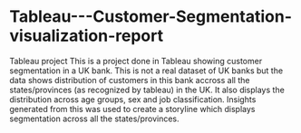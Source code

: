 # Tableau---Customer-Segmentation-visualization-report
Tableau project 
This is a project done in Tableau showing customer segmentation in a UK bank. This is not a real dataset of UK banks but the data shows distribution of customers in this bank accross all the states/provinces (as recognized by tableau) in the UK. 
It also displays the distribution across age groups, sex and job classification. 
Insights generated from this was used to create a storyline which displays segmentation across all the states/provinces.
